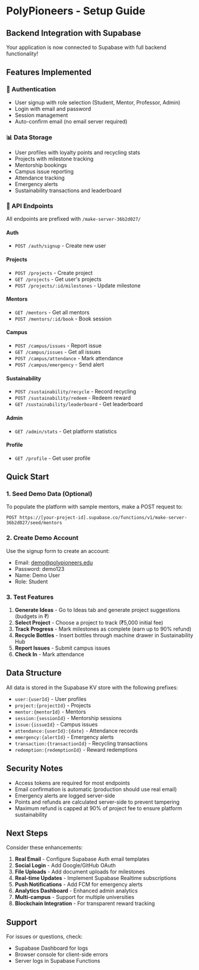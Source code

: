 # PolyPioneers - Setup Guide

## Backend Integration with Supabase

Your application is now connected to Supabase with full backend functionality!

## Features Implemented

### 🔐 Authentication
- User signup with role selection (Student, Mentor, Professor, Admin)
- Login with email and password
- Session management
- Auto-confirm email (no email server required)

### 📊 Data Storage
- User profiles with loyalty points and recycling stats
- Projects with milestone tracking
- Mentorship bookings
- Campus issue reporting
- Attendance tracking
- Emergency alerts
- Sustainability transactions and leaderboard

### 🚀 API Endpoints

All endpoints are prefixed with `/make-server-36b2d027/`

#### Auth
- `POST /auth/signup` - Create new user

#### Projects
- `POST /projects` - Create project
- `GET /projects` - Get user's projects
- `POST /projects/:id/milestones` - Update milestone

#### Mentors
- `GET /mentors` - Get all mentors
- `POST /mentors/:id/book` - Book session

#### Campus
- `POST /campus/issues` - Report issue
- `GET /campus/issues` - Get all issues
- `POST /campus/attendance` - Mark attendance
- `POST /campus/emergency` - Send alert

#### Sustainability
- `POST /sustainability/recycle` - Record recycling
- `POST /sustainability/redeem` - Redeem reward
- `GET /sustainability/leaderboard` - Get leaderboard

#### Admin
- `GET /admin/stats` - Get platform statistics

#### Profile
- `GET /profile` - Get user profile

## Quick Start

### 1. Seed Demo Data (Optional)

To populate the platform with sample mentors, make a POST request to:
```
POST https://[your-project-id].supabase.co/functions/v1/make-server-36b2d027/seed/mentors
```

### 2. Create Demo Account

Use the signup form to create an account:
- Email: demo@polypioneers.edu
- Password: demo123
- Name: Demo User
- Role: Student

### 3. Test Features

1. **Generate Ideas** - Go to Ideas tab and generate project suggestions (budgets in ₹)
2. **Select Project** - Choose a project to track (₹5,000 initial fee)
3. **Track Progress** - Mark milestones as complete (earn up to 90% refund)
4. **Recycle Bottles** - Insert bottles through machine drawer in Sustainability Hub
5. **Report Issues** - Submit campus issues
6. **Check In** - Mark attendance

## Data Structure

All data is stored in the Supabase KV store with the following prefixes:

- `user:{userId}` - User profiles
- `project:{projectId}` - Projects
- `mentor:{mentorId}` - Mentors
- `session:{sessionId}` - Mentorship sessions
- `issue:{issueId}` - Campus issues
- `attendance:{userId}:{date}` - Attendance records
- `emergency:{alertId}` - Emergency alerts
- `transaction:{transactionId}` - Recycling transactions
- `redemption:{redemptionId}` - Reward redemptions

## Security Notes

- Access tokens are required for most endpoints
- Email confirmation is automatic (production should use real email)
- Emergency alerts are logged server-side
- Points and refunds are calculated server-side to prevent tampering
- Maximum refund is capped at 90% of project fee to ensure platform sustainability

## Next Steps

Consider these enhancements:

1. **Real Email** - Configure Supabase Auth email templates
2. **Social Login** - Add Google/GitHub OAuth
3. **File Uploads** - Add document uploads for milestones
4. **Real-time Updates** - Implement Supabase Realtime subscriptions
5. **Push Notifications** - Add FCM for emergency alerts
6. **Analytics Dashboard** - Enhanced admin analytics
7. **Multi-campus** - Support for multiple universities
8. **Blockchain Integration** - For transparent reward tracking

## Support

For issues or questions, check:
- Supabase Dashboard for logs
- Browser console for client-side errors
- Server logs in Supabase Functions
